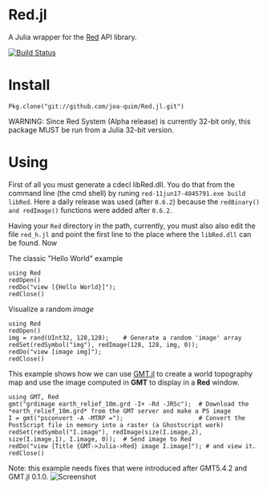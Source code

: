 # Red.jl
A Julia wrapper for the [Red](http://www.red-lang.org//) API library.

[![Build Status](https://travis-ci.org/joa-quim/Red.jl.svg?branch=master)](https://travis-ci.org/joa-quim/Red.jl)



Install
=======

    Pkg.clone("git://github.com/joa-quim/Red.jl.git")

WARNING: Since Red System (Alpha release) is currently 32-bit only, this package MUST be run from a Julia 32-bit version.


Using
=====

First of all you must generate a cdecl libRed.dll. You do that from the command line (the cmd shell) by runing ``red-11jun17-4045791.exe build libRed``. Here a daily release was used (after ``0.6.2``) because the ``redBinary() and redImage()`` functions were added after ``0.6.2``.

Having your ``Red`` directory in the path, currently, you must also also edit the file `red_h.jl` and point the first line to the place where the ``libRed.dll`` can be found. Now

The classic "Hello World" example

    using Red
    redOpen()
    redDo("view [{Hello World}]");
    redClose()

Visualize a random *image*

    using Red
    redOpen()
    img = rand(UInt32, 128,128);    # Generate a random 'image' array
    redSet(redSymbol("img"), redImage(128, 128, img, 0));
    redDo("view [image img]");
    redClose()

This example shows how we can use [GMT.jl](https://github.com/joa-quim/GMT.jl) to create a world topography map and use the image computed in **GMT** to display in a **Red** window.

    using GMT, Red
    gmt("grdimage earth_relief_10m.grd -I+ -Rd -JR5c");  # Download the  *earth_relief_10m.grd* from the GMT server and make a PS image
    I = gmt("psconvert -A -MTRP =");                     # Convert the PostScript file in memory into a raster (a Ghostscript work)
    redSet(redSymbol("I.image"), redImage(size(I.image,2), size(I.image,1), I.image, 0));  # Send image to Red
    redDo("view [Title {GMT->Julia->Red} image I.image]"); # and view it.
    redClose()

Note: this example needs fixes that were introduced after GMT5.4.2 and GMT.jl 0.1.0.
![Screenshot](http://w3.ualg.pt/~jluis/first_GMT_Julia_Red.jpg)
